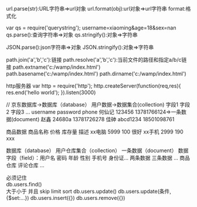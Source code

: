 url.parse(str):URL字符串=>url对象
url.format(obj):url对象=>url字符串
format:格式化

var qs = require('querystring');	 username=xiaoming&age=18&sex=nan
qs.parse():查询字符串=>对象
qs.stringify():对象=>字符串

JSON.parse():json字符串=>对象
JSON.stringify():对象=>字符串

path.join('a','b','c'):链接
path.resolve('a','b','c'):当前文件的路径和指定a/b/c链接
path.extname('c:/wamp/index.html')
path.basename('c:/wamp/index.html')
path.dirname('c:/wamp/index.html')

http服务器
var http = require('http');
http.createServer(function(req,res){
	res.end('hello world');
}).listen(3000)

// 京东数据库->数据库（database）
用户数据->数据集合(collection)
	字段1    字段2    字段3 ...
	username password phone 
	何仙记	 123456   13781766124=>一条数据(document)
	赵鑫     24680a   13781726278
	佳砷	 abcd1234 18501098761

商品数据
	商品名称  价格   库存量  描述 
	xx电脑     5999  100   很好
	xx手机     2999  190   xxx


数据库（database）
	用户仓库集合（collection）
		一条数据（document）
			数据字段（field）：用户名 密码 年龄 性别 手机号 身份证...
		两条数据
		三条数据
		...
	商品仓库
	评论仓库
	...

必须记住   
db.users.find()     
	大于小于
	并且
	skip
	limit
	sort
db.users.update()
	db.users.update(条件,{$set:...})
db.users.insert({})
db.users.remove({})